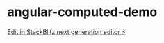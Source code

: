 # angular-computed-demo

[Edit in StackBlitz next generation editor ⚡️](https://stackblitz.com/~/github.com/khangtrannn/angular-computed-demo)